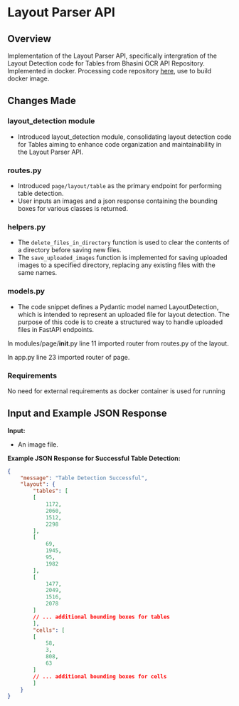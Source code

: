 # Layout Parser API

## Overview

Implementation of the Layout Parser API, specifically intergration of the Layout Detection code for Tables from Bhasini OCR API Repository. Implemented in docker. Processing code repository [here](https://github.com/iitb-research-code/docker-page-layout), use to build docker image.

## Changes Made
### layout_detection module
- Introduced layout_detection module, consolidating layout detection code for Tables aiming to enhance code organization and maintainability in the Layout Parser API.

### routes.py
- Introduced `page/layout/table` as the primary endpoint for performing table detection.
- User inputs an images and a json response containing the bounding boxes for various classes is returned.

### helpers.py
- The `delete_files_in_directory` function is used to clear the contents of a directory before saving new files. 
- The `save_uploaded_images` function is implemented for saving uploaded images to a specified directory, replacing any existing files with the same names.

### models.py
- The code snippet defines a Pydantic model named LayoutDetection, which is intended to represent an uploaded file for layout detection. The purpose of this code is to create a structured way to handle uploaded files in FastAPI endpoints. 

In modules/page/__init__.py line 11 imported router from routes.py of the layout.

In app.py line 23 imported router of page.

### Requirements

No need for external requirements as docker container is used for running

## Input and Example JSON Response

**Input:**
- An image file.

**Example JSON Response for Successful Table Detection:**
```json
{
    "message": "Table Detection Successful",
    "layout": {
        "tables": [
        [
            1172,
            2060,
            1512,
            2298
        ],
        [
            69,
            1945,
            95,
            1982
        ],
        [
            1477,
            2049,
            1516,
            2078
        ]
        // ... additional bounding boxes for tables
        ],
        "cells": [
        [
            58,
            3,
            808,
            63
        ]
        // ... additional bounding boxes for cells
        ]
    }
}
```